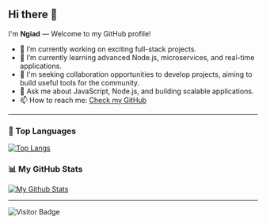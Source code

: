 ## Hi there 👋

I'm **Ngiad** — Welcome to my GitHub profile!

<!-- Profile summary -->
- 🔭 I’m currently working on exciting full-stack projects.
- 🌱 I’m currently learning advanced Node.js, microservices, and real-time applications.
- 👯 I'm seeking collaboration opportunities to develop projects, aiming to build useful tools for the community.
- 💬 Ask me about JavaScript, Node.js, and building scalable applications.
- 📫 How to reach me: [Check my GitHub](https://github.com/ngiad)

---

### 🚀 Top Languages
[![Top Langs](https://github-readme-stats.vercel.app/api/top-langs/?username=ngiad&layout=compact&theme=dark)](https://github.com/ngiad/ngiad)

### 📊 My GitHub Stats
[![My Github Stats](https://github-readme-stats.vercel.app/api?username=ngiad&show_icons=true&title_color=fff&icon_color=79ff97&text_color=9f9f9f&bg_color=151515)](https://github.com/ngiad/ngiad)

---

<!-- Visitor badge (optional) -->
![Visitor Badge](https://komarev.com/ghpvc/?username=ngiad&style=flat-square&color=blue)

